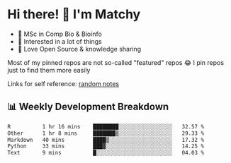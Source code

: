 # Hi there! 👋 I'm Matchy

- 🧬 MSc in Comp Bio & Bioinfo
- 🎈 Interested in a lot of things
- 💜 Love Open Source & knowledge sharing

Most of my pinned repos are not so-called "featured" repos 😂 I pin repos just to find them more easily

Links for self reference: [random notes](https://matchy233.github.io/random-notes)

## 📊 Weekly Development Breakdown

<!--START_SECTION:waka-->

```txt
R          1 hr 16 mins    ████████░░░░░░░░░░░░░░░░░   32.57 %
Other      1 hr 8 mins     ███████▒░░░░░░░░░░░░░░░░░   29.33 %
Markdown   40 mins         ████▒░░░░░░░░░░░░░░░░░░░░   17.32 %
Python     33 mins         ███▓░░░░░░░░░░░░░░░░░░░░░   14.25 %
Text       9 mins          █░░░░░░░░░░░░░░░░░░░░░░░░   04.03 %
```

<!--END_SECTION:waka-->
